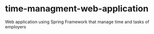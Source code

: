 # time-managment-web-application
Web application using Spring Framework that manage time and tasks of employers  
